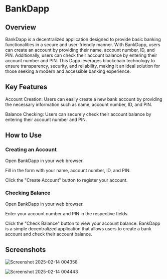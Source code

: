 # BankDapp

## Overview
BankDapp is a decentralized application designed to provide basic banking functionalities in a secure and user-friendly manner. With BankDapp, users can create an account by providing their name, account number, ID, and PIN. Additionally, users can check their account balance by entering their account number and PIN. This Dapp leverages blockchain technology to ensure transparency, security, and reliability, making it an ideal solution for those seeking a modern and accessible banking experience.


## Key Features
Account Creation: Users can easily create a new bank account by providing the necessary information such as name, account number, ID, and PIN.

Balance Checking: Users can securely check their account balance by entering their account number and PIN.

## How to Use
### Creating an Account

Open BankDapp in your web browser.

Fill in the form with your name, account number, ID, and PIN.

Click the "Create Account" button to register your account.

### Checking Balance

Open BankDapp in your web browser.

Enter your account number and PIN in the respective fields.

Click the "Check Balance" button to view your account balance.
BankDapp is a simple decentralized application that allows users to create a bank account and check their account balance.

## Screenshots
![Screenshot 2025-02-14 004358](https://github.com/user-attachments/assets/af8859f1-9f91-4be5-9ef6-681586007e0b)

![Screenshot 2025-02-14 004443](https://github.com/user-attachments/assets/680909ba-a88f-47ef-8abb-414970253da6)







